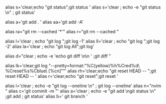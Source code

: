 

alias  s='clear;echo "git status";git status '
alias  s='clear ; echo -e "git status  \n" ; git status'

alias   a='git add . '
alias  aa='git   add -A'

alias ra="git rm --cached '*'"
alias r="git rm --cached "

alias l='clear ; echo "git log ";git log -1'
alias ll='clear ; echo "git log ";git log -2'
alias la='clear ; echo "git log All";git log'


alias d="clear ; echo -e 'echo git diff \n\n ' ;git diff "

alias lk='clear;git log "--pretty=format:\"%C(yellow)%h%Cred%d\\ %Creset%s%Cblue\\ [%cn]\""'
alias rh='clear;echo "git reset HEAD -- ";git reset HEAD -- '
alias r='clear;echo "git reset";git reset '


alias  l='clear ; echo -e "git log --oneline  \n" ; git log --oneline'
alias  n="nvim "
alias  c='git commit -m "'
alias  a='clear ; echo -e "git add \ngit status  \n" ;git add ; git status'
alias  b=' git branch '




